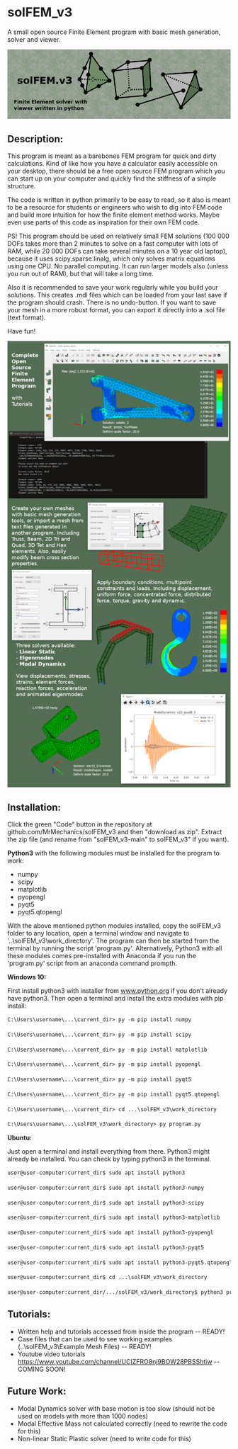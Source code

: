 # solFEM_v3
A small open source Finite Element program with basic mesh generation, solver and viewer.

![alt text](https://github.com/MrMechanics/solFEM_v3/blob/main/Splash/elements.png?raw=true)

Description:
------------

This program is meant as a barebones FEM program for quick and dirty calculations.
Kind of like how you have a calculator easily accessible on your desktop, there
should be a free open source FEM program which you can start up on your computer
and quickly find the stiffness of a simple structure.

The code is written in python primarily to be easy to read, so it also is meant to
be a resource for students or engineers who wish to dig into FEM code and build more 
intuition for how the finite element method works. Maybe even use parts of this 
code as inspiration for their own FEM code.

PS! This program should be used on relatively small FEM solutions (100 000 DOFs 
takes more than 2 minutes to solve on a fast computer with lots of RAM, while 
20 000 DOFs can take several minutes on a 10 year old laptop), because it uses 
scipy.sparse.linalg, which only solves matrix equations using one CPU. No parallel 
computing. It can run larger models also (unless you run out of RAM), but that
will take a long time.

Also it is recommended to save your work regularly while you build your solutions.
This creates .mdl files which can be loaded from your last save if the program
should crash. There is no undo-button. If you want to save your mesh in a more 
robust format, you can export it directly into a .sol file (text format).

Have fun!

![alt text](https://github.com/MrMechanics/solFEM_v3/blob/main/Splash/program.png?raw=true)

Installation:
-------------

Click the green "Code" button in the repository at github.com/MrMechanics/solFEM_v3
and then "download as zip". Extract the zip file (and rename from "solFEM_v3-main" to 
solFEM_v3" if you want).

<b>Python3</b> with the following modules must be installed for the program to work:
- numpy
- scipy
- matplotlib
- pyopengl
- pyqt5
- pyqt5.qtopengl

With the above mentioned python modules installed, copy the solFEM_v3 folder to any location, 
open a terminal window and navigate to '..\solFEM_v3\work_directory'. The program can then be
started from the terminal by running the script 'program.py'. Alternatively, Python3 with all
these modules comes pre-installed with Anaconda if you run the 'program.py' script from an
anaconda command prompth.

<b>Windows 10:</b>

First install python3 with installer from www.python.org if you don't already have python3.
Then open a terminal and install the extra modules with pip install:

```diff
C:\Users\username\...\current_dir> py -m pip install numpy

C:\Users\username\...\current_dir> py -m pip install scipy

C:\Users\username\...\current_dir> py -m pip install matplotlib

C:\Users\username\...\current_dir> py -m pip install pyopengl

C:\Users\username\...\current_dir> py -m pip install pyqt5

C:\Users\username\...\current_dir> py -m pip install pyqt5.qtopengl

C:\Users\username\...\current_dir> cd ...\solFEM_v3\work_directory

C:\Users\username\...\solFEM_v3\work_directory> py program.py
```

<b>Ubuntu:</b>

Just open a terminal and install everything from there. Python3 might already be installed.
You can check by typing python3 in the terminal.

```diff
user@user-computer:current_dir$ sudo apt install python3

user@user-computer:current_dir$ sudo apt install python3-numpy

user@user-computer:current_dir$ sudo apt install python3-scipy

user@user-computer:current_dir$ sudo apt install python3-matplotlib

user@user-computer:current_dir$ sudo apt install python3-pyopengl

user@user-computer:current_dir$ sudo apt install python3-pyqt5

user@user-computer:current_dir$ sudo apt install python3-pyqt5.qtopengl

user@user-computer:current_dir$ cd ...\solFEM_v3\work_directory

user@user-computer:current_dir/.../solFEM_v3/work_directory$ python3 program.py
```


Tutorials:
----------

- Written help and tutorials accessed from inside the program -- READY!
- Case files that can be used to see working examples (..\solFEM_v3\Example Mesh Files) -- READY!
- Youtube video tutorials https://www.youtube.com/channel/UCIZFRO8nj9BOW28PBSShtiw -- COMING SOON!



Future Work:
------------

- Modal Dynamics solver with base motion is too slow (should not be used on models with more than 1000 nodes)
- Modal Effective Mass not calculated correctly (need to rewrite the code for this)
- Non-linear Static Plastic solver (need to write code for this)


